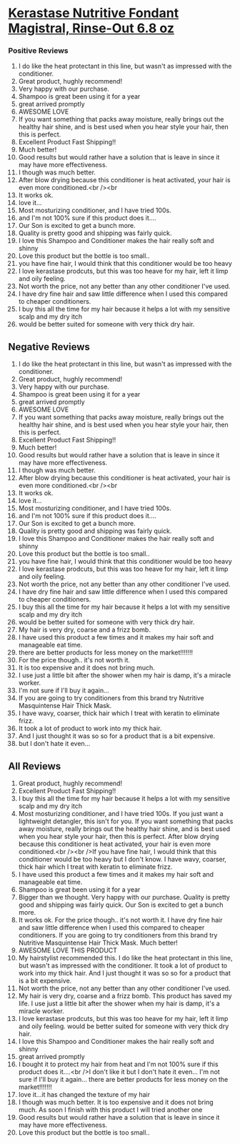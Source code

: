 # [Kerastase Nutritive Fondant Magistral, Rinse-Out 6.8 oz](https://products.checkmycream.com/products/Kerastase-Nutritive-Fondant-Magistral-Rinse-Out-6.8-oz.html)

### Positive Reviews

<ol>
      <li>I do like the heat protectant in this line, but wasn&#x27;t as impressed with the conditioner.  </li>
      <li>Great product, hughly recommend!</li>
      <li>Very happy with our purchase.</li>
      <li>Shampoo is great been using it for a year</li>
      <li>great arrived promptly</li>
      <li>AWESOME LOVE</li>
      <li>If you want something that packs away moisture, really brings out the healthy hair shine, and is best used when you hear style your hair, then this is perfect.</li>
      <li>Excellent Product Fast Shipping!!</li>
      <li>Much better!</li>
      <li>Good results but would rather have a solution that is leave in since it may have more effectiveness.</li>
      <li>I though was much better.</li>
      <li>After blow drying because this conditioner is heat activated, your hair is even more conditioned.&lt;br /&gt;&lt;br</li>
      <li>It works ok.</li>
      <li>love it...</li>
      <li>Most mosturizing conditioner, and I have tried 100s.</li>
      <li>and I&#x27;m not 100% sure if this product does it....</li>
      <li>Our Son is excited to get a bunch more.</li>
      <li>Quality is pretty good and shipping was fairly quick.</li>
      <li>I love this Shampoo and Conditioner makes the hair really soft and shinny</li>
      <li>Love this product but the bottle is too small..</li>
      <li>you have fine hair, I would think that this conditioner would be too heavy</li>
      <li>I love kerastase prodcuts, but this was too heave for my hair, left it limp and oily feeling.</li>
      <li>Not worth the price, not any better than any other conditioner I&#x27;ve used.</li>
      <li>I have dry fine hair and saw little difference when I used this compared to cheaper conditioners.</li>
      <li>I buy this all the time for my hair because it helps a lot with my sensitive scalp and my dry itch</li>
      <li>would be better suited for someone with very thick dry hair.</li>
</ol>


<h2>Negative Reviews</h2>
<ol>
<li> I do like the heat protectant in this line, but wasn&#x27;t as impressed with the conditioner.  </li>
<li> Great product, hughly recommend!</li>
<li> Very happy with our purchase.</li>
<li> Shampoo is great been using it for a year</li>
<li> great arrived promptly</li>
<li> AWESOME LOVE</li>
<li> If you want something that packs away moisture, really brings out the healthy hair shine, and is best used when you hear style your hair, then this is perfect.</li>
<li> Excellent Product Fast Shipping!!</li>
<li> Much better!</li>
<li> Good results but would rather have a solution that is leave in since it may have more effectiveness.</li>
<li> I though was much better.</li>
<li> After blow drying because this conditioner is heat activated, your hair is even more conditioned.&lt;br /&gt;&lt;br</li>
<li> It works ok.</li>
<li> love it...</li>
<li> Most mosturizing conditioner, and I have tried 100s.</li>
<li> and I&#x27;m not 100% sure if this product does it....</li>
<li> Our Son is excited to get a bunch more.</li>
<li> Quality is pretty good and shipping was fairly quick.</li>
<li> I love this Shampoo and Conditioner makes the hair really soft and shinny</li>
<li> Love this product but the bottle is too small..</li>
<li> you have fine hair, I would think that this conditioner would be too heavy</li>
<li> I love kerastase prodcuts, but this was too heave for my hair, left it limp and oily feeling.</li>
<li> Not worth the price, not any better than any other conditioner I&#x27;ve used.</li>
<li> I have dry fine hair and saw little difference when I used this compared to cheaper conditioners.</li>
<li> I buy this all the time for my hair because it helps a lot with my sensitive scalp and my dry itch</li>
<li> would be better suited for someone with very thick dry hair.</li>
<li> My hair is very dry, coarse and a frizz bomb.  </li>
<li> I have used this product a few times and it makes my hair soft and manageable eat time.</li>
<li> there are better products for less money on the market!!!!!!!</li>
<li> For the price though.. it&#x27;s not worth it.</li>
<li> It is too expensive and it does not bring much.</li>
<li> I use just a little bit after the shower when my hair is damp, it&#x27;s a miracle worker.</li>
<li> I&#x27;m not sure if I&#x27;ll buy it again...</li>
<li> If you are going to try conditioners from this brand try Nutritive Masquintense Hair Thick Mask.</li>
<li> I have wavy, coarser, thick hair which I treat with keratin to eliminate frizz.</li>
<li> It took a lot of product to work into my thick hair.  </li>
<li> And I just thought it was so so for a product that is a bit expensive.</li>
<li> but I don&#x27;t hate it even...</li>
</ol>

<h2>All Reviews</h2>

<ol>
    <li> Great product, hughly recommend!</li>
    <li> Excellent Product Fast Shipping!!</li>
    <li> I buy this all the time for my hair because it helps a lot with my sensitive scalp and my dry itch</li>
    <li> Most mosturizing conditioner, and I have tried 100s. If you just want a lightweight detangler, this isn&#x27;t for you. If you want something that packs away moisture, really brings out the healthy hair shine, and is best used when you hear style your hair, then this is perfect. After blow drying because this conditioner is heat activated, your hair is even more conditioned.&lt;br /&gt;&lt;br /&gt;If you have fine hair, I would think that this conditioner would be too heavy but I don&#x27;t know. I have wavy, coarser, thick hair which I treat with keratin to eliminate frizz.</li>
    <li> I have used this product a few times and it makes my hair soft and manageable eat time.</li>
    <li> Shampoo is great been using it for a year</li>
    <li> Bigger than we thought. Very happy with our purchase. Quality is pretty good and shipping was fairly quick. Our Son is excited to get a bunch more.</li>
    <li> It works ok. For the price though.. it&#x27;s not worth it. I have dry fine hair and saw little difference when I used this compared to cheaper conditioners. If you are going to try conditioners from this brand try Nutritive Masquintense Hair Thick Mask. Much better!</li>
    <li> AWESOME LOVE THIS PRODUCT</li>
    <li> My hairstylist recommended this.  I do like the heat protectant in this line, but wasn&#x27;t as impressed with the conditioner.  It took a lot of product to work into my thick hair.  And I just thought it was so so for a product that is a bit expensive.</li>
    <li> Not worth the price, not any better than any other conditioner I&#x27;ve used.</li>
    <li> My hair is very dry, coarse and a frizz bomb.  This product has saved my life.  I use just a little bit after the shower when my hair is damp, it&#x27;s a miracle worker.</li>
    <li> I love kerastase prodcuts, but this was too heave for my hair, left it limp and oily feeling. would be better suited for someone with very thick dry hair.</li>
    <li> I love this Shampoo and Conditioner makes the hair really soft and shinny</li>
    <li> great arrived promptly</li>
    <li> I bought it to protect my hair from heat and I&#x27;m not 100% sure if this product does it....&lt;br /&gt;I don&#x27;t like it but I don&#x27;t hate it even... I&#x27;m not sure if I&#x27;ll buy it again... there are better products for less money on the market!!!!!!!</li>
    <li> love it...it has changed the texture of my hair</li>
    <li> I though was much better. It is too expensive and it does not bring much. As soon I finish with this product I will tried another one</li>
    <li> Good results but would rather have a solution that is leave in since it may have more effectiveness.</li>
    <li> Love this product but the bottle is too small..</li>
</ol>




